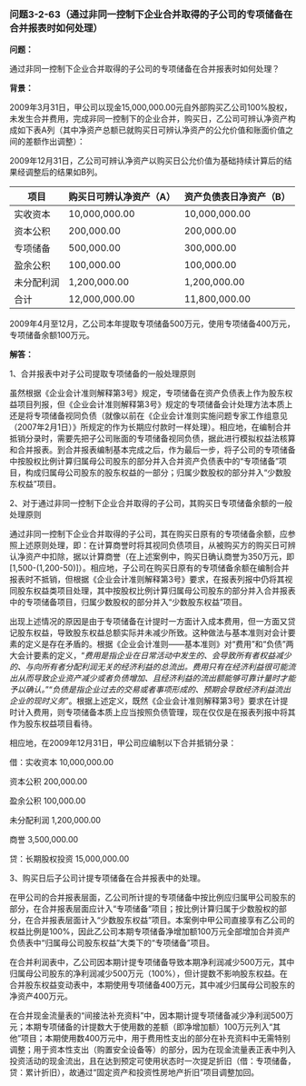 ### 问题3-2-63（通过非同一控制下企业合并取得的子公司的专项储备在合并报表时如何处理）

**问题：**

通过非同一控制下企业合并取得的子公司的专项储备在合并报表时如何处理？

**背景：**

2009年3月31日，甲公司以现金15,000,000.00元自外部购买乙公司100%股权，未发生合并费用，完成非同一控制下的企业合并，购买日，乙公司可辨认净资产构成如下表A列（其中净资产总额已就购买日可辨认净资产的公允价值和账面价值之间的差额作出调整）：

2009年12月31日，乙公司可辨认净资产以购买日公允价值为基础持续计算后的结果经调整后的结果如B列。

| **项目**   | **购买日可辨认净资产（A）** | **资产负债表日净资产（B）** |
|------------|-----------------------------|-----------------------------|
| 实收资本   | 10,000,000.00               | 10,000,000.00               |
| 资本公积   | 200,000.00                  | 200,000.00                  |
| 专项储备   | 500,000.00                  | 300,000.00                  |
| 盈余公积   | 100,000.00                  | 100,000.00                  |
| 未分配利润 |  1,200,000.00               |  1,200,000.00               |
| 合计       |  12,000,000.00              |  11,800,000.00              |

2009年4月至12月，乙公司本年提取专项储备500万元，使用专项储备400万元，专项储备余额100万元。

**解答：**

1、合并报表中对子公司提取专项储备的一般处理原则

虽然根据《企业会计准则解释第3号》规定，专项储备在资产负债表上作为股东权益项目列报，但《企业会计准则解释第3号》规定的专项储备会计处理方法本质上还是将专项储备视同负债（就像以前在《企业会计准则实施问题专家工作组意见（2007年2月1日）》所规定的作为长期应付款时一样处理）。相应地，在编制合并抵销分录时，需要先把子公司账面的专项储备视同负债，据此进行模拟权益法核算和合并报表。到合并报表编制基本完成之后，作为最后一步，将子公司的专项储备中按股权比例计算归属母公司股东的部分并入合并资产负债表中的“专项储备”项目，构成归属母公司股东的股东权益的一部分；归属少数股权的部分并入“少数股东权益”项目。

2、对于通过非同一控制下企业合并取得的子公司，其购买日专项储备余额的一般处理原则

通过非同一控制下企业合并取得的子公司，其在购买日原有的专项储备余额，应参照上述原则处理，即：在计算商誉时将其视同负债项目，从被购买方的购买日可辨认净资产中扣除，据以计算商誉（在上述案例中，购买日确认商誉为350万元，即[1,500-(1,200-50)]）。相应地，子公司在购买日原有的专项储备余额在编制合并报表时不抵销，但根据《企业会计准则解释第3号》要求，在报表列报中仍将其视同股东权益类项目处理，其中按股权比例计算归属母公司股东的部分并入合并报表中的专项储备项目，归属少数股权的部分并入“少数股东权益”项目。

出现上述情况的原因是由于专项储备在计提时一方面计入成本费用，但一方面又贷记股东权益，导致股东权益总额实际并未减少所致。这种做法与基本准则对会计要素的定义是存在矛盾的。根据《企业会计准则——基本准则》对“费用”和“负债”两大会计要素的定义，“*费用是指企业在日常活动中发生的、会导致所有者权益减少的、与向所有者分配利润无关的经济利益的总流出。费用只有在经济利益很可能流出从而导致企业资产减少或者负债增加、且经济利益的流出额能够可靠计量时才能予以确认。*”“*负债是指企业过去的交易或者事项形成的、预期会导致经济利益流出企业的现时义务*”。根据上述定义，既然《企业会计准则解释第3号》要求在计提时计入费用，则专项储备本质上应当按照负债管理，现在仅仅是在报表列报中将其作为股东权益项目看待。

相应地，在2009年12月31日，甲公司应编制以下合并抵销分录：

借：实收资本 10,000,000.00

资本公积 200,000.00

盈余公积 100,000.00

未分配利润 1,200,000.00

商誉 3,500,000.00

贷：长期股权投资 15,000,000.00

3、购买日后子公司计提专项储备在合并报表中的处理。

在甲公司的合并报表层面，乙公司所计提的专项储备中按比例应归属甲公司股东的部分，在合并报表层面应计入“专项储备”项目；按比例计算归属于少数股权的部分，在合并报表层面计入“少数股东权益”项目。本案例中甲公司直接享有乙公司的权益比例是100%，因此乙公司本期专项储备净增加额100万元全部增加合并资产负债表中“归属母公司股东权益”大类下的“专项储备”项目。

在合并利润表中，乙公司因本期计提专项储备导致本期净利润减少500万元，其中归属母公司股东的净利润减少500万元（100%），但计提数不影响股东权益。在合并股东权益变动表中，本期使用专项储备400万元，其中减少归属母公司股东的净资产400万元。

在合并现金流量表的“间接法补充资料”中，因本期计提专项储备减少净利润500万元；本期专项储备的计提数大于使用数的差额（即净增加额）100万元列入“其他”项目；本期使用数400万元中，用于费用性支出的部分在补充资料中无需特别调整；用于资本性支出（购置安全设备等）的部分，因为在现金流量表正表中列入投资活动的现金流出，且在达到预定可使用状态时一次提足折旧（借：专项储备，贷：累计折旧），故通过“固定资产和投资性房地产折旧”项目调整加回。